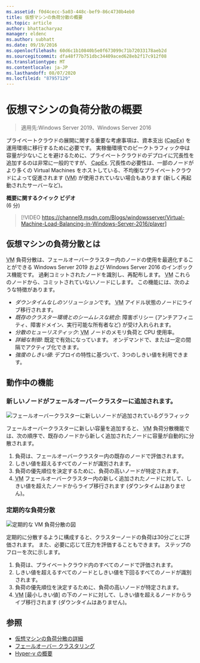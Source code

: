```yaml
---
ms.assetid: f0d4cecc-5a03-448c-bef9-86c4730b4eb0
title: 仮想マシンの負荷分散の概要
ms.topic: article
author: bhattacharyaz
manager: eldenc
ms.author: subhatt
ms.date: 09/19/2016
ms.openlocfilehash: 60d6c1b10840b5e0f673099c71b72033178aeb2d
ms.sourcegitcommit: dfa48f77b751dbc34409aced628eb2f17c912f08
ms.translationtype: MT
ms.contentlocale: ja-JP
ms.lasthandoff: 08/07/2020
ms.locfileid: "87957129"
---
```

# <a name="virtual-machine-load-balancing-overview"></a>仮想マシンの負荷分散の概要

> 適用先:Windows Server 2019、Windows Server 2016

プライベートクラウドの展開に関する重要な考慮事項は、資本支出 (<abbr title="資本支出">CapEx</abbr>) を運用環境に移行するために必要です。 実稼働環境でのピークトラフィック中は容量が少ないことを避けるために、プライベートクラウドのデプロイに冗長性を追加するのは非常に一般的ですが、 <abbr title="資本支出">CapEx</abbr>. 冗長性の必要性は、一部のノードがより多くの Virtual Machines をホストしている、不均衡なプライベートクラウドによって促進されます (<abbr title="[仮想マシン]">VM</abbr>) が使用されていない場合もあります (新しく再起動されたサーバーなど)。

<strong>概要に関するクイック ビデオ</strong><br>(6 分)<br>
> [!VIDEO https://channel9.msdn.com/Blogs/windowsserver/Virtual-Machine-Load-Balancing-in-Windows-Server-2016/player]

## <a name="what-is-virtual-machine-load-balancing"></a><a id="what-is-vm-load-balancing"></a>仮想マシンの負荷分散とは
<abbr title="仮想マシン">VM</abbr> 負荷分散は、フェールオーバークラスター内のノードの使用を最適化することができる Windows Server 2019 および Windows Server 2016 のインボックス機能です。 過剰コミットされたノードを識別し、再配布します。 <abbr title="[仮想マシン]">VM</abbr> これらのノードから、コミットされていないノードにします。 この機能には、次のような特徴があります。

* *ダウンタイムなしのソリューション*です。 <abbr title="仮想マシン">VM</abbr> アイドル状態のノードにライブ移行されます。
* *既存のクラスター環境とのシームレスな統合*: 障害ポリシー (アンチアフィニティ、障害ドメイン、実行可能な所有者など) が受け入れられます。
* *分散のヒューリスティック*: <abbr title="仮想マシン">VM</abbr> ノードのメモリ負荷と CPU 使用率。
* *詳細な制御*: 既定で有効になっています。 オンデマンドで、または一定の間隔でアクティブ化できます。
* *強度のしきい値*: デプロイの特性に基づいて、3つのしきい値を利用できます。

## <a name="the-feature-in-action"></a><a id="feature-in-action"></a>動作中の機能
### <a name="a-new-node-is-added-to-your-failover-cluster"></a><a id="new-node-added"></a>新しいノードがフェールオーバークラスターに追加されます。
![フェールオーバークラスターに新しいノードが追加されているグラフィック](media/vm-load-balancing/overview-VM-load-balancing-1.png)

フェールオーバークラスターに新しい容量を追加すると、 <abbr title="仮想マシン">VM</abbr> 負荷分散機能では、次の順序で、既存のノードから新しく追加されたノードに容量が自動的に分散されます。

1. 負荷は、フェールオーバークラスター内の既存のノードで評価されます。
2. しきい値を超えるすべてのノードが識別されます。
3. 負荷の優先順位を決定するために、負荷の高いノードが特定されます。
4. <abbr title="仮想マシン">VM</abbr> フェールオーバークラスター内の新しく追加されたノードに対して、しきい値を超えたノードからライブ移行されます (ダウンタイムはありません)。

### <a name="recurring-load-balancing"></a><a id="recurring-load-balancing"></a>定期的な負荷分散
![定期的な VM 負荷分散の図](media/vm-load-balancing/overview-VM-load-balancing-2.png)

定期的に分散するように構成すると、クラスターノードの負荷は30分ごとに評価されます。 また、必要に応じて圧力を評価することもできます。 ステップのフローを次に示します。

1. 負荷は、プライベートクラウド内のすべてのノードで評価されます。
2. しきい値を超えるすべてのノードとしきい値を下回るすべてのノードが識別されます。
3. 負荷の優先順位を決定するために、負荷の高いノードが特定されます。
4. <abbr title="仮想マシン">VM</abbr> [最小しきい値] の下のノードに対して、しきい値を超えるノードからライブ移行されます (ダウンタイムはありません)。

## <a name="see-also"></a>参照
* [仮想マシンの負荷分散の詳細](vm-load-balancing-deep-dive.md)
* [フェールオーバー クラスタリング](failover-clustering-overview.md)
* [Hyper-v の概要](../virtualization/hyper-v/Hyper-V-on-Windows-Server.md)
